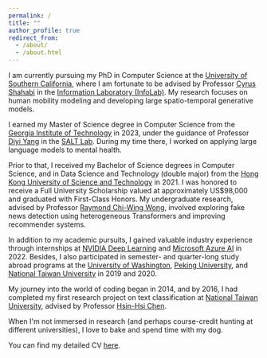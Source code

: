 ```yaml
---
permalink: /
title: ""
author_profile: true
redirect_from: 
  - /about/
  - /about.html
---
```


I am currently pursuing my PhD in Computer Science at the <a href="https://www.usc.edu/" target="_blank">University of Southern California</a>, where I am fortunate to be advised by Professor <a href="https://infolab.usc.edu/Shahabi/index.html" target="_blank">Cyrus Shahabi</a> in the <a href="https://infolab.usc.edu/" target="_blank">Information Laboratory (InfoLab)</a>. My research focuses on human mobility modeling and developing large spatio-temporal generative models.

I earned my Master of Science degree in Computer Science from the <a href="https://www.gatech.edu/" target="_blank">Georgia Institute of Technology</a> in 2023, under the guidance of Professor <a href="https://cs.stanford.edu/~diyiy/" target="_blank">Diyi Yang</a> in the <a href="https://saltlab.stanford.edu/" target="_blank">SALT Lab</a>. During my time there, I worked on applying large language models to mental health.

Prior to that, I received my Bachelor of Science degrees in Computer Science, and in Data Science and Technology (double major) from the <a href="https://hkust.edu.hk/" target="_blank">Hong Kong University of Science and Technology</a> in 2021. I was honored to receive a Full University Scholarship valued at approximately US$98,000 and graduated with First-Class Honors. My undergraduate research, advised by Professor <a href="https://www.cse.ust.hk/~raywong/" target="_blank">Raymond Chi-Wing Wong</a>, involved exploring fake news detection using heterogeneous Transformers and improving recommender systems.

In addition to my academic pursuits, I gained valuable industry experience through internships at <a href="https://developer.nvidia.com/deep-learning" target="_blank">NVIDIA Deep Learning</a> and <a href="https://azure.microsoft.com/en-us/solutions/ai" target="_blank">Microsoft Azure AI</a> in 2022. Besides, I also participated in semester- and quarter-long study abroad programs at the <a href="https://www.washington.edu/" target="_blank">University of Washington</a>, <a href="https://english.pku.edu.cn/" target="_blank">Peking University</a>, and <a href="https://www.ntu.edu.tw/english/" target="_blank">National Taiwan University</a> in 2019 and 2020.

My journey into the world of coding began in 2014, and by 2016, I had completed my first research project on text classification at <a href="https://www.ntu.edu.tw/english/" target="_blank">National Taiwan University</a>, advised by Professor <a href="https://nlg.csie.ntu.edu.tw/advisor.php" target="_blank">Hsin-Hsi Chen</a>.

When I'm not immersed in research (and perhaps course-credit hunting at different universities), I love to bake and spend time with my dog.

You can find my detailed CV <a href="https://drive.google.com/file/d/1k8uxxQUfVkgt5J3U8atQpoPlXlFpBSFS/view?usp=drive_link" target="_blank">here</a>.

